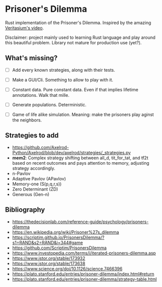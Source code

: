 # Prisoner's Dilemma

Rust implementation of the Prisoner's Dilemma.
Inspired by the amazing [Veritasium's video](https://www.youtube.com/watch?v=mScpHTIi-kM).
  
Disclaimer: project mainly used to learning Rust language and play around this beautiful problem. Library not mature for production use (yet?).

## What's missing?

- [ ] Add every known strategies, along with their tests.
- [ ] Make a GUI/Cli. Something to allow to play with it.
- [ ] Constant data. Pure constant data. Even if that implies lifetime annotations. Walk that mille.
- [ ] Generate populations. Deterministic.
- [ ] Game of life alike simulation. Meaning: make the prisoners play aginst the neighbors.


## Strategies to add

- https://github.com/Axelrod-Python/Axelrod/blob/dev/axelrod/strategies/_strategies.py
- **mem2**: Complex strategy shifting between all_d, tit_for_tat, and tf2t based on recent outcomes and pays attention to memory, adjusting strategy accordingly.
- n-Pavlov
- Adaptive Pavlov (APavlov)
- Memory-one (S(p,q,r,s))
- Zero Determinant (ZD)
- Generous (Gen-n)


## Bibliography

- https://thedecisionlab.com/reference-guide/psychology/prisoners-dilemma
- https://en.wikipedia.org/wiki/Prisoner%27s_dilemma
- https://scriptim.github.io/PrisonersDilemma/?s1=RAND&s2=RAND&i=344#game
- https://github.com/Scriptim/PrisonersDilemma
- https://www.investopedia.com/terms/i/iterated-prisoners-dilemma.asp
- https://www.jstor.org/stable/173932
- https://www.jstor.org/stable/173638
- https://www.science.org/doi/10.1126/science.7466396
- https://plato.stanford.edu/entries/prisoner-dilemma/index.html#return
- https://plato.stanford.edu/entries/prisoner-dilemma/strategy-table.html
